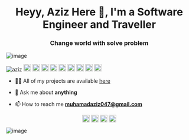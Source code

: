 <!--
**tomkaX/tomkaX** is a ✨ _special_ ✨ repository because its `README.md` (this file) appears on your GitHub profile.

Here are some ideas to get you started:

- 🔭 I’m currently working on ...
- 🌱 I’m currently learning React, Javascript, Java, Python.
- 👯 I’m looking to collaborate on ...
- 🤔 I’m looking for help with ...
- 💬 Ask me about ...
- 📫 How to reach me: ...
- 😄 Pronouns: ...
- ⚡ Fun fact: ...
-->


<h1 align="center">Heyy, Aziz Here 👋, I'm a Software Engineer and Traveller</h1>
<h3 align="center">Change world with solve problem </h3>

![image](https://github.com/mohammedazez/mohammedazez/blob/master/google.gif)

<p align="left">
<img src="https://komarev.com/ghpvc/?username=tomkax" alt="aziz" />

 <img src="https://github.com/simple-icons/simple-icons/blob/develop/icons/amazonaws.svg" alt="aws"  width="20" height="20" /> 
  <img src="https://img.icons8.com/color/48/000000/git.png" alt="git" width="20" height="20"/> 
  <img src="https://img.icons8.com/color/48/000000/react-native.png" alt="react" width="20" height="20"/> 
  <img src="https://img.icons8.com/color/48/000000/java-coffee-cup-logo.png" alt="java" width="20" height="20"/>
  <img src="https://github.com/simple-icons/simple-icons/blob/develop/icons/apacheflink.svg" alt="flinks" width="20" height="20"/> 
  <img src="https://img.icons8.com/ultraviolet/40/000000/xbox-r.png" alt="R" width="20" height="20"/> 
  <img src="https://img.icons8.com/color/48/000000/intellij-idea.png" alt="II" width="20" height="20"/> 
  <img src="https://img.icons8.com/color/48/000000/nodejs.png" alt="nodejs" width="20" height="20"/> 
  <img src="https://img.icons8.com/color/48/000000/python.png" alt="python" width="20" height="20"/></p>

- 👨‍💻 All of my projects are available  [here](https://github.com/mohammedazez?tab=repositories)

- 💬 Ask me about **anything**

- 📫 How to reach me **muhamadaziz047@gmail.com**



<p align="center">
<a href="https://www.linkedin.com/in/#/" target="blank"><img align="center" src="https://cdn.jsdelivr.net/npm/simple-icons@3.0.1/icons/linkedin.svg" alt="https://www.linkedin.com/in//" height="20" width="20" /></a>
  <a href="https://www.facebook.com/#" target="blank"><img align="center" src="https://cdn.jsdelivr.net/npm/simple-icons@3.0.1/icons/facebook.svg" alt="https://www.facebook.com/#" height="20" width="20" /></a>
  <a href="https://www.instagram.com/#/" target="blank"><img align="center" src="https://cdn.jsdelivr.net/npm/simple-icons@3.0.1/icons/instagram.svg" alt="https://www.instagram.com/#/" height="20" width="20" /></a>
 <a href="https://twitter.com/#" target="blank"><img align="center" src="https://cdn.jsdelivr.net/npm/simple-icons@3.0.1/icons/twitter.svg" alt="https://twitter.com/#" height="20" width="20" /></a>

</p>


![image](https://github.com/mohammedazez/mohammedazez/blob/master/dino.gif)
